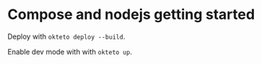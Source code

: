 # Compose and nodejs getting started

Deploy with `okteto deploy --build`.

Enable dev mode with with `okteto up`.
